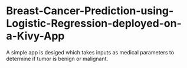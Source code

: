 # Breast-Cancer-Prediction-using-Logistic-Regression-deployed-on-a-Kivy-App
A simple app is desiged which takes inputs as medical parameters to determine if tumor is benign or malignant.
